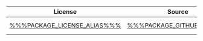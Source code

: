 
| License | Source | &#8212;&raquo; | [Website](https://%%%PACKAGE_WEBSITE_SOURCE_URI%%%) | [npm](https://github.com/npm/npm) |
| :---: | :---: | :---: | :---: | :---: |
| [%%%PACKAGE_LICENSE_ALIAS%%%](%%%PACKAGE_LICENSE_URL%%%) | [%%%PACKAGE_GITHUB_URI%%%](https://%%%PACKAGE_GITHUB_URI%%%) | [![CircleCI](https://circleci.com/gh/%%%PACKAGE_CIRCLECI_NAMESPACE%%%.svg?style=svg)](https://circleci.com/gh/%%%PACKAGE_CIRCLECI_NAMESPACE%%%) | [%%%PACKAGE_WEBSITE_URI%%%](https://%%%PACKAGE_WEBSITE_URI%%%) | `%%%PACKAGE_NPM_PACKAGE_NAME%%%`
